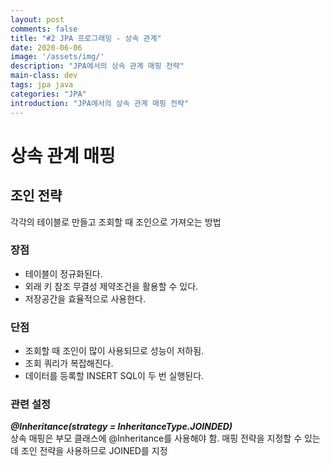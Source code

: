 ```yaml
---
layout: post
comments: false
title: "#2 JPA 프로그래밍 - 상속 관계"
date: 2020-06-06
image: '/assets/img/'
description: "JPA에서의 상속 관계 매핑 전략"
main-class: dev
tags: jpa java
categories: "JPA"
introduction: "JPA에서의 상속 관계 매핑 전략"
---
```


# 상속 관계 매핑
## 조인 전략
각각의 테이블로 만들고 조회할 때 조인으로 가져오는 방법  

### 장점
* 테이블이 정규화된다.
* 외래 키 참조 무결성 제약조건을 활용할 수 있다.
* 저장공간을 효율적으로 사용한다.

### 단점
* 조회할 때 조인이 많이 사용되므로 성능이 저하됨.
* 조회 쿼리가 복잡해진다.
* 데이터를 등록할 INSERT SQL이 두 번 실행된다.

### 관련 설정
***@Inheritance(strategy = InheritanceType.JOINDED)***  
상속 매핑은 부모 클래스에 @Inheritance를 사용해야 함. 매핑 전략을 지정할 수 있는데 조인 전략을 사용하므로 JOINED를 지정

